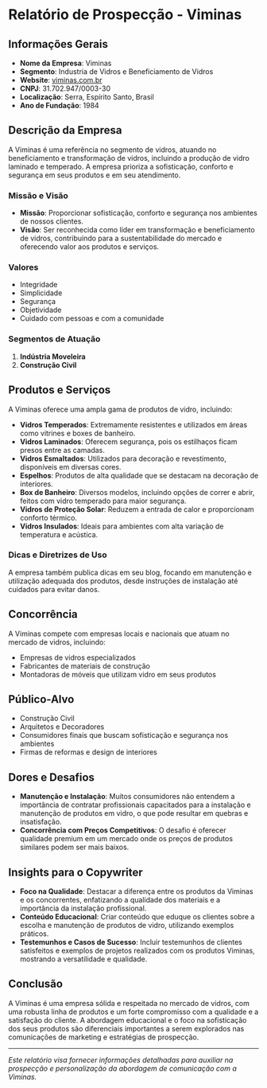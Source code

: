 # Relatório de Prospecção - Viminas

## Informações Gerais
- **Nome da Empresa**: Viminas
- **Segmento**: Industria de Vidros e Beneficiamento de Vidros
- **Website**: [viminas.com.br](https://viminas.com.br)
- **CNPJ**: 31.702.947/0003-30
- **Localização**: Serra, Espírito Santo, Brasil
- **Ano de Fundação**: 1984

## Descrição da Empresa
A Viminas é uma referência no segmento de vidros, atuando no beneficiamento e transformação de vidros, incluindo a produção de vidro laminado e temperado. A empresa prioriza a sofisticação, conforto e segurança em seus produtos e em seu atendimento.

### Missão e Visão
- **Missão**: Proporcionar sofisticação, conforto e segurança nos ambientes de nossos clientes.
- **Visão**: Ser reconhecida como líder em transformação e beneficiamento de vidros, contribuindo para a sustentabilidade do mercado e oferecendo valor aos produtos e serviços.

### Valores
- Integridade
- Simplicidade
- Segurança
- Objetividade
- Cuidado com pessoas e com a comunidade

### Segmentos de Atuação
1. **Indústria Moveleira**
2. **Construção Civil**

## Produtos e Serviços
A Viminas oferece uma ampla gama de produtos de vidro, incluindo:

- **Vidros Temperados**: Extremamente resistentes e utilizados em áreas como vitrines e boxes de banheiro.
- **Vidros Laminados**: Oferecem segurança, pois os estilhaços ficam presos entre as camadas.
- **Vidros Esmaltados**: Utilizados para decoração e revestimento, disponíveis em diversas cores.
- **Espelhos**: Produtos de alta qualidade que se destacam na decoração de interiores.
- **Box de Banheiro**: Diversos modelos, incluindo opções de correr e abrir, feitos com vidro temperado para maior segurança.
- **Vidros de Proteção Solar**: Reduzem a entrada de calor e proporcionam conforto térmico.
- **Vidros Insulados**: Ideais para ambientes com alta variação de temperatura e acústica.

### Dicas e Diretrizes de Uso
A empresa também publica dicas em seu blog, focando em manutenção e utilização adequada dos produtos, desde instruções de instalação até cuidados para evitar danos.

## Concorrência
A Viminas compete com empresas locais e nacionais que atuam no mercado de vidros, incluindo:
- Empresas de vidros especializados
- Fabricantes de materiais de construção
- Montadoras de móveis que utilizam vidro em seus produtos

## Público-Alvo
- Construção Civil
- Arquitetos e Decoradores
- Consumidores finais que buscam sofisticação e segurança nos ambientes
- Firmas de reformas e design de interiores

## Dores e Desafios
- **Manutenção e Instalação**: Muitos consumidores não entendem a importância de contratar profissionais capacitados para a instalação e manutenção de produtos em vidro, o que pode resultar em quebras e insatisfação.
- **Concorrência com Preços Competitivos**: O desafio é oferecer qualidade premium em um mercado onde os preços de produtos similares podem ser mais baixos.

## Insights para o Copywriter
- **Foco na Qualidade**: Destacar a diferença entre os produtos da Viminas e os concorrentes, enfatizando a qualidade dos materiais e a importância da instalação profissional.
- **Conteúdo Educacional**: Criar conteúdo que eduque os clientes sobre a escolha e manutenção de produtos de vidro, utilizando exemplos práticos.
- **Testemunhos e Casos de Sucesso**: Incluir testemunhos de clientes satisfeitos e exemplos de projetos realizados com os produtos Viminas, mostrando a versatilidade e qualidade.

## Conclusão
A Viminas é uma empresa sólida e respeitada no mercado de vidros, com uma robusta linha de produtos e um forte compromisso com a qualidade e a satisfação do cliente. A abordagem educacional e o foco na sofisticação dos seus produtos são diferenciais importantes a serem explorados nas comunicações de marketing e estratégias de prospecção.

---

*Este relatório visa fornecer informações detalhadas para auxiliar na prospecção e personalização da abordagem de comunicação com a Viminas.*